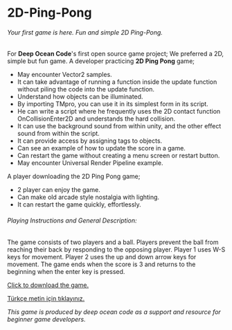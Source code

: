 # 2D-Ping-Pong
###### Your first game is here. Fun and simple 2D Ping-Pong.




For **Deep Ocean Code**'s first open source game project; We preferred a 2D, simple but fun game.
A developer practicing **2D Ping Pong** game;
- May encounter Vector2 samples.
- It can take advantage of running a function inside the update function without piling the code into the update function.
- Understand how objects can be illuminated.
- By importing TMpro, you can use it in its simplest form in its script.
- He can write a script where he frequently uses the 2D contact function OnCollisionEnter2D and understands the hard collision.
- It can use the background sound from within unity, and the other effect sound from within the script.
- It can provide access by assigning tags to objects.
- Can see an example of how to update the score in a game.
- Can restart the game without creating a menu screen or restart button.
- May encounter Universal Render Pipeline example.

A player downloading the 2D Ping Pong game;
- 2 player can enjoy the game.
- Can make old arcade style nostalgia with lighting.
- It can restart the game quickly, effortlessly.

###### Playing Instructions and General Description:
The game consists of two players and a ball. Players prevent the ball from reaching their back by responding to the opposing player.
Player 1 uses W-S keys for movement.
Player 2 uses the up and down arrow keys for movement.
The game ends when the score is 3 and returns to the beginning when the enter key is pressed.





[Click to download the game.](https://github.com/DeepOceanCode/2D-ping-pong/releases/tag/Download)

[Türkçe metin için tıklayınız.](https://github.com/DeepOceanCode/2D-ping-pong/releases/tag/turkish)

*This game is produced by deep ocean code as a support and resource for beginner game developers.*

